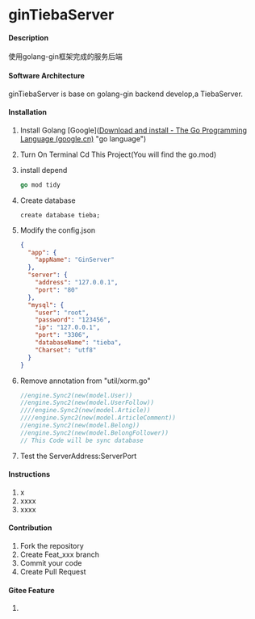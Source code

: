 # ginTiebaServer

#### Description
使用golang-gin框架完成的服务后端

#### Software Architecture
ginTiebaServer is base on golang-gin backend develop,a TiebaServer.

#### Installation

1. Install Golang [Google]([Download and install - The Go Programming Language (google.cn)](https://golang.google.cn/doc/install) "go language")

2. Turn On Terminal Cd This Project(You will find the go.mod)

3. install depend

   ```go
   go mod tidy
   ```

4. Create database

   ```mysql
   create database tieba;
   ```

5. Modify the config.json

   ```json
   {
     "app": {
       "appName": "GinServer"
     },
     "server": {
       "address": "127.0.0.1",	
       "port": "80"
     },
     "mysql": {
       "user": "root",
       "password": "123456",
       "ip": "127.0.0.1",
       "port": "3306",
       "databaseName": "tieba",
       "Charset": "utf8"
     }
   }
   ```



6. Remove annotation from "util/xorm.go"

   ```go
   //engine.Sync2(new(model.User))
   //engine.Sync2(new(model.UserFollow))
   ////engine.Sync2(new(model.Article))
   ////engine.Sync2(new(model.ArticleComment))
   //engine.Sync2(new(model.Belong))
   //engine.Sync2(new(model.BelongFollower))
   // This Code will be sync database
   ```

7. Test the ServerAddress:ServerPort

#### Instructions

1.  x
2.  xxxx
3.  xxxx

#### Contribution

1.  Fork the repository
2.  Create Feat_xxx branch
3.  Commit your code
4.  Create Pull Request


#### Gitee Feature

1.  
